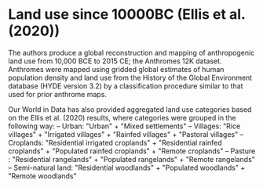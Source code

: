 # Land use since 10000BC (Ellis et al. (2020))

The authors produce a global reconstruction and mapping of anthropogenic land use from 10,000 BCE to 2015 CE; the Anthromes 12K dataset. Anthromes were mapped using gridded global estimates of human population density and land use from the History of the Global Environment database (HYDE version 3.2) by a classification procedure similar to that used for prior anthrome maps.

Our World in Data has also provided aggregated land use categories based on the Ellis et al. (2020) results, where categories were grouped in the following way:
– Urban: "Urban" + "Mixed settlements"
– Villages: "Rice villages" + "Irrigated villages" + "Rainfed villages" + "Pastoral villages"
– Croplands: "Residential irrigated croplands" + "Residential rainfed croplands" + "Populated rainfed croplands" + "Remote croplands"
– Pasture : "Residential rangelands" + "Populated rangelands" + "Remote rangelands"
– Semi-natural land: "Residential woodlands" + "Populated woodlands" + "Remote woodlands"